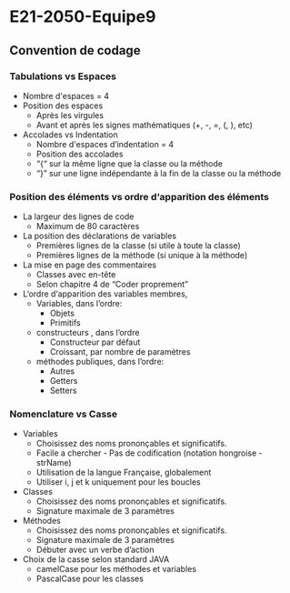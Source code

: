 # E21-2050-Equipe9

## Convention de codage


### Tabulations vs Espaces

- Nombre d'espaces = 4
- Position des espaces
    - Après les virgules	
    - Avant et après les signes mathématiques (+, -, =, (, ), etc)
- Accolades vs Indentation
    - Nombre d'espaces d‘indentation = 4
    - Position des accolades
    - “{“ sur la même ligne que la classe ou la méthode
    - “}” sur une ligne indépendante à la fin de la classe ou la méthode

### Position des éléments vs ordre d‘apparition des éléments
- La largeur des lignes de code
    - Maximum de 80 caractères
- La position des déclarations de variables
    - Premières lignes de la classe (si utile à toute la classe)
    - Premières lignes de la méthode (si unique à la méthode)
- La mise en page des commentaires
    - Classes avec en-tête
    - Selon chapitre 4 de “Coder proprement”
- L‘ordre d‘apparition des variables membres,
    - Variables, dans l’ordre:
        - Objets
        - Primitifs
    - constructeurs , dans l’ordre
        - Constructeur par défaut
        - Croissant, par nombre de paramètres
    - méthodes publiques, dans l’ordre:
        - Autres
        - Getters
        - Setters

### Nomenclature vs Casse
- Variables
    - Choisissez des noms prononçables et significatifs.
    - Facile a chercher - Pas de codification (notation hongroise - strName)
    - Utilisation de la langue Française, globalement 
    - Utiliser i, j et k uniquement pour les boucles
- Classes
    - Choisissez des noms prononçables et significatifs.
    - Signature maximale de 3 paramètres
- Méthodes
    - Choisissez des noms prononçables et significatifs.
    - Signature maximale de 3 paramètres
    - Débuter avec un verbe d’action
- Choix de la casse selon standard JAVA
    - camelCase pour les méthodes et variables
    - PascalCase pour les classes

